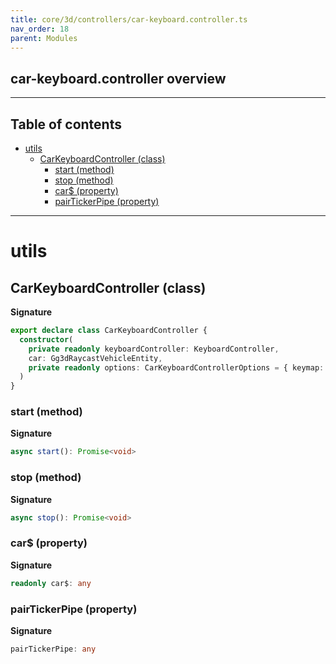 ```yaml
---
title: core/3d/controllers/car-keyboard.controller.ts
nav_order: 18
parent: Modules
---
```


## car-keyboard.controller overview

---

<h2 class="text-delta">Table of contents</h2>

- [utils](#utils)
  - [CarKeyboardController (class)](#carkeyboardcontroller-class)
    - [start (method)](#start-method)
    - [stop (method)](#stop-method)
    - [car$ (property)](#car-property)
    - [pairTickerPipe (property)](#pairtickerpipe-property)

---

# utils

## CarKeyboardController (class)

**Signature**

```ts
export declare class CarKeyboardController {
  constructor(
    private readonly keyboardController: KeyboardController,
    car: Gg3dRaycastVehicleEntity,
    private readonly options: CarKeyboardControllerOptions = { keymap: 'arrows', gearUpDownKeys: ['KeyA', 'KeyZ'] }
  )
}
```

### start (method)

**Signature**

```ts
async start(): Promise<void>
```

### stop (method)

**Signature**

```ts
async stop(): Promise<void>
```

### car$ (property)

**Signature**

```ts
readonly car$: any
```

### pairTickerPipe (property)

**Signature**

```ts
pairTickerPipe: any
```
